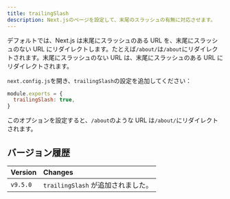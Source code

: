 ```yaml
---
title: trailingSlash
description: Next.jsのページを設定して、末尾のスラッシュの有無に対応させます。
---
```


デフォルトでは、Next.js は末尾にスラッシュのある URL を、末尾にスラッシュのない URL にリダイレクトします。たとえば`/about/`は`/about`にリダイレクトされます。末尾にスラッシュのない URL は、末尾にスラッシュのある URL にリダイレクトされます。

`next.config.js`を開き、`trailingSlash`の設定を追加してください：

```js title="next.config.js"
module.exports = {
  trailingSlash: true,
}
```

このオプションを設定すると、`/about`のような URL は`/about/`にリダイレクトされます。

## バージョン履歴

| Version  | Changes                            |
| :------- | :--------------------------------- |
| `v9.5.0` | `trailingSlash` が追加されました。 |

